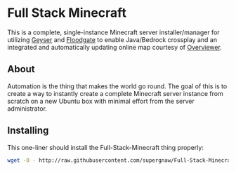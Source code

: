 # Full Stack Minecraft
This is a complete, single-instance Minecraft server installer/manager for utilizing [Geyser](https://ci.opencollab.dev/job/GeyserMC/job/Geyser/job/master/) and [Floodgate](https://ci.opencollab.dev/job/GeyserMC/job/Floodgate/job/master/) to enable Java/Bedrock crossplay and an integrated and automatically updating online map courtesy of [Overviewer](https://overviewer.org/).

## About
Automation is the thing that makes the world go round. The goal of this is to create a way to instantly create a complete Minecraft server instance from scratch on a new Ubuntu box with minimal effort from the server administrator.

## Installing
This one-liner should install the Full-Stack-Minecraft thing properly:

```bash
wget -O - http://raw.githubusercontent.com/supergnaw/Full-Stack-Minecraft/main/install.sh | sudo bash
```

